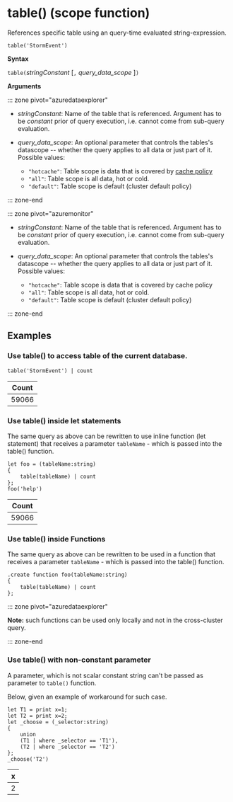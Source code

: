 # table() (scope function)

References specific table using an query-time evaluated string-expression. 

<!--- csl --->
```
table('StormEvent')
```

**Syntax**

`table(`*stringConstant* [`,` *query_data_scope* ]`)`

**Arguments**

::: zone pivot="azuredataexplorer"

* *stringConstant*: Name of the table that is referenced. Argument has to be _constant_ prior of query execution, i.e. cannot come from sub-query evaluation.

* *query_data_scope*: An optional parameter that controls the tables's datascope -- whether the query applies to all data or just part of it. Possible values:
    - `"hotcache"`: Table scope is data that is covered by [cache policy](../concepts/cachepolicy.md)
    - `"all"`: Table scope is all data, hot or cold.
    - `"default"`: Table scope is default (cluster default policy)

::: zone-end

::: zone pivot="azuremonitor"

* *stringConstant*: Name of the table that is referenced. Argument has to be _constant_ prior of query execution, i.e. cannot come from sub-query evaluation.

* *query_data_scope*: An optional parameter that controls the tables's datascope -- whether the query applies to all data or just part of it. Possible values:
    - `"hotcache"`: Table scope is data that is covered by cache policy
    - `"all"`: Table scope is all data, hot or cold.
    - `"default"`: Table scope is default (cluster default policy)

::: zone-end

## Examples

### Use table() to access table of the current database. 

<!-- csl: https://help.kusto.windows.net/Samples -->
```
table('StormEvent') | count
```

|Count|
|---|
|59066|

### Use table() inside let statements 

The same query as above can be rewritten to use inline function (let statement) that 
receives a parameter `tableName` - which is passed into the table() function.

<!-- csl:  https://help.kusto.windows.net/Samples -->
```
let foo = (tableName:string)
{
    table(tableName) | count
};
foo('help')
```

|Count|
|---|
|59066|

### Use table() inside Functions 

The same query as above can be rewritten to be used in a function that 
receives a parameter `tableName` - which is passed into the table() function.

<!-- csl -->
```
.create function foo(tableName:string)
{
    table(tableName) | count
};
```

::: zone pivot="azuredataexplorer"

**Note:** such functions can be used only locally and not in the cross-cluster query.

::: zone-end

### Use table() with non-constant parameter

A parameter, which is not scalar constant string can't be passed as parameter to `table()` function.

Below, given an example of workaround for such case.

<!-- csl -->
```
let T1 = print x=1;
let T2 = print x=2;
let _choose = (_selector:string)
{
    union 
    (T1 | where _selector == 'T1'),
    (T2 | where _selector == 'T2')
};
_choose('T2')

```

|x|
|---|
|2|
